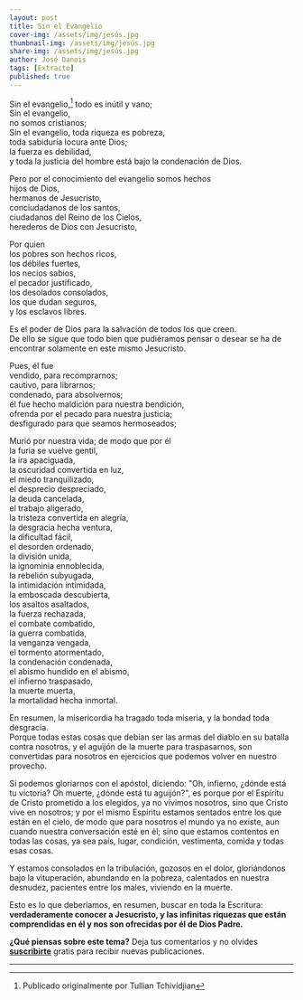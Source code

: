 ```yaml
---
layout: post
title: Sin el Evangelio
cover-img: /assets/img/jesús.jpg
thumbnail-img: /assets/img/jesús.jpg 
share-img: /assets/img/jesús.jpg
author: José Danois
tags: [Extracto] 
published: true
---
```

Sin el evangelio,[^1] 
todo es inútil y vano;  
Sin el evangelio,  
no somos cristianos;  
Sin el evangelio, toda riqueza es pobreza,  
toda sabiduría locura ante Dios;  
la fuerza es debilidad,  
y toda la justicia del hombre está bajo la condenación de Dios.

Pero por el conocimiento del evangelio somos hechos  
hijos de Dios,  
hermanos de Jesucristo,  
conciudadanos de los santos,  
ciudadanos del Reino de los Cielos,  
herederos de Dios con Jesucristo,

Por quien  
los pobres son hechos ricos,  
los débiles fuertes,  
los necios sabios,  
el pecador justificado,  
los desolados consolados,  
los que dudan seguros,  
y los esclavos libres.

Es el poder de Dios para la salvación de todos los que creen.  
De ello se sigue que todo bien que pudiéramos pensar o desear se ha de  
encontrar solamente en este mismo Jesucristo.

Pues, él fue  
vendido, para recomprarnos;  
cautivo, para librarnos;  
condenado, para absolvernos;  
él fue hecho maldición para nuestra bendición,  
ofrenda por el pecado para nuestra justicia;  
desfigurado para que seamos hermoseados;

Murió por nuestra vida; de modo que por él  
la furia se vuelve gentil,  
la ira apaciguada,  
la oscuridad convertida en luz,  
el miedo tranquilizado,  
el desprecio despreciado,  
la deuda cancelada,  
el trabajo aligerado,  
la tristeza convertida en alegría,  
la desgracia hecha ventura,  
la dificultad fácil,  
el desorden ordenado,  
la división unida,  
la ignominia ennoblecida,  
la rebelión subyugada,  
la intimidación intimidada,  
la emboscada descubierta,  
los asaltos asaltados,  
la fuerza rechazada,  
el combate combatido,  
la guerra combatida,  
la venganza vengada,  
el tormento atormentado,  
la condenación condenada,  
el abismo hundido en el abismo,  
el infierno traspasado,  
la muerte muerta,  
la mortalidad hecha inmortal.

En resumen, la misericordia ha tragado toda miseria, y la bondad toda desgracia.  
Porque todas estas cosas que debían ser las armas del diablo en su batalla contra nosotros, y el aguijón de la muerte para traspasarnos, son convertidas para nosotros en ejercicios que podemos volver en nuestro provecho.

Si podemos gloriarnos con el apóstol, diciendo: "Oh, infierno, ¿dónde está tu victoria? Oh muerte, ¿dónde está tu aguijón?", es porque por el Espíritu de Cristo prometido a los elegidos, ya no vivimos nosotros, sino que Cristo vive en nosotros; y por el mismo Espíritu estamos sentados entre los que están en el cielo, de modo que para nosotros el mundo ya no existe, aun cuando nuestra conversación esté en él; sino que estamos contentos en todas las cosas, ya sea país, lugar, condición, vestimenta, comida y todas esas cosas.

Y estamos consolados en la tribulación, gozosos en el dolor, gloriándonos bajo la vituperación, abundando en la pobreza, calentados en nuestra desnudez, pacientes entre los males, viviendo en la muerte.

Esto es lo que deberíamos, en resumen, buscar en toda la Escritura: **verdaderamente conocer a Jesucristo, y las infinitas riquezas que están comprendidas en él y nos son ofrecidas por él de Dios Padre.**

**¿Qué piensas sobre este tema?** Deja tus comentarios y no olvides **[suscribirte](https://www.feedio.co/@jdanois)** gratis para recibir nuevas publicaciones.

---

[^1]: Publicado originalmente por Tullian Tchividjian
<!--stackedit_data:
eyJoaXN0b3J5IjpbLTE0NDQ5OTc3MTAsLTE3NzkyNzYzMzRdfQ
==
-->